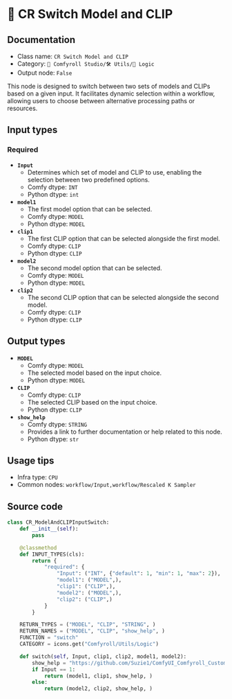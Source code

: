 # 🔀 CR Switch Model and CLIP
## Documentation
- Class name: `CR Switch Model and CLIP`
- Category: `🧩 Comfyroll Studio/🛠️ Utils/🔀 Logic`
- Output node: `False`

This node is designed to switch between two sets of models and CLIPs based on a given input. It facilitates dynamic selection within a workflow, allowing users to choose between alternative processing paths or resources.
## Input types
### Required
- **`Input`**
    - Determines which set of model and CLIP to use, enabling the selection between two predefined options.
    - Comfy dtype: `INT`
    - Python dtype: `int`
- **`model1`**
    - The first model option that can be selected.
    - Comfy dtype: `MODEL`
    - Python dtype: `MODEL`
- **`clip1`**
    - The first CLIP option that can be selected alongside the first model.
    - Comfy dtype: `CLIP`
    - Python dtype: `CLIP`
- **`model2`**
    - The second model option that can be selected.
    - Comfy dtype: `MODEL`
    - Python dtype: `MODEL`
- **`clip2`**
    - The second CLIP option that can be selected alongside the second model.
    - Comfy dtype: `CLIP`
    - Python dtype: `CLIP`
## Output types
- **`MODEL`**
    - Comfy dtype: `MODEL`
    - The selected model based on the input choice.
    - Python dtype: `MODEL`
- **`CLIP`**
    - Comfy dtype: `CLIP`
    - The selected CLIP based on the input choice.
    - Python dtype: `CLIP`
- **`show_help`**
    - Comfy dtype: `STRING`
    - Provides a link to further documentation or help related to this node.
    - Python dtype: `str`
## Usage tips
- Infra type: `CPU`
- Common nodes: `workflow/Input,workflow/Rescaled K Sampler`


## Source code
```python
class CR_ModelAndCLIPInputSwitch:
    def __init__(self):
        pass

    @classmethod
    def INPUT_TYPES(cls):
        return {
            "required": {
                "Input": ("INT", {"default": 1, "min": 1, "max": 2}),
                "model1": ("MODEL",),
                "clip1": ("CLIP",),                
                "model2": ("MODEL",),               
                "clip2": ("CLIP",)
            }
        }

    RETURN_TYPES = ("MODEL", "CLIP", "STRING", )
    RETURN_NAMES = ("MODEL", "CLIP", "show_help", )
    FUNCTION = "switch"
    CATEGORY = icons.get("Comfyroll/Utils/Logic")

    def switch(self, Input, clip1, clip2, model1, model2):
        show_help = "https://github.com/Suzie1/ComfyUI_Comfyroll_CustomNodes/wiki/Logic-Nodes#cr-switch-model-and-clip"
        if Input == 1:
            return (model1, clip1, show_help, )
        else:
            return (model2, clip2, show_help, )

```
